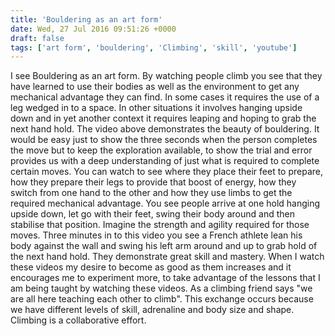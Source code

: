 ```yaml
---
title: 'Bouldering as an art form'
date: Wed, 27 Jul 2016 09:51:26 +0000
draft: false
tags: ['art form', 'bouldering', 'Climbing', 'skill', 'youtube']
---
```


I see Bouldering as an art form. By watching people climb you see that they have learned to use their bodies as well as the environment to get any mechanical advantage they can find. In some cases it requires the use of a leg wedged in to a space. In other situations it involves hanging upside down and in yet another context it requires leaping and hoping to grab the next hand hold. The video above demonstrates the beauty of bouldering. It would be easy just to show the three seconds when the person completes the move but to keep the exploration available, to show the trial and error provides us with a deep understanding of just what is required to complete certain moves. You can watch to see where they place their feet to prepare, how they prepare their legs to provide that boost of energy, how they switch from one hand to the other and how they use limbs to get the required mechanical advantage. You see people arrive at one hold hanging upside down, let go with their feet, swing their body around and then stabilise that position. Imagine the strength and agility required for those moves. Three minutes in to this video you see a French athlete lean his body against the wall and swing his left arm around and up to grab hold of the next hand hold. They demonstrate great skill and mastery. When I watch these videos my desire to become as good as them increases and it encourages me to experiment more, to take advantage of the lessons that I am being taught by watching these videos. As a climbing friend says "we are all here teaching each other to climb". This exchange occurs because we have different levels of skill, adrenaline and body size and shape. Climbing is a collaborative effort.